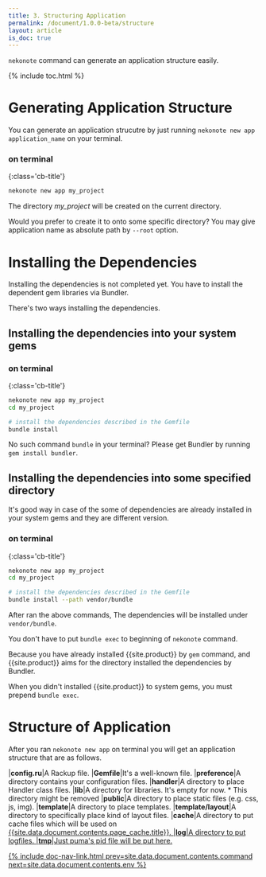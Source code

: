 ```yaml
---
title: 3. Structuring Application
permalink: /document/1.0.0-beta/structure
layout: article
is_doc: true
---
```

`nekonote` command can generate an application structure easily.

{% include toc.html %}

# Generating Application Structure
You can generate an application strucutre by just running `nekonote new app application_name` on your terminal.

### on terminal
{:class='cb-title'}
```bash
nekonote new app my_project
```

The directory *my_project* will be created on the current directory.

Would you prefer to create it to onto some specific directory? You may give application name as absolute path by `--root` option.

# Installing the Dependencies

Installing the dependencies is not completed yet. You have to install the dependent gem libraries via Bundler.

There's two ways installing the dependencies.

## Installing the dependencies into your system gems

### on terminal
{:class='cb-title'}
```bash
nekonote new app my_project
cd my_project

# install the dependencies described in the Gemfile
bundle install
```

<p class="tip">No such command <code>bundle</code> in your terminal? Please get Bundler by running <code>gem install bundler</code>.</p>

## Installing the dependencies into some specified directory

It's good way in case of the some of dependencies are already installed in your system gems and they are different version.

### on terminal
{:class='cb-title'}
```bash
nekonote new app my_project
cd my_project

# install the dependencies described in the Gemfile
bundle install --path vendor/bundle
```

After ran the above commands, The dependencies will be installed under `vendor/bundle`.

You don't have to put `bundle exec` to beginning of `nekonote` command.

Because you have already installed {{site.product}} by `gem` command, and {{site.product}} aims for the directory installed the dependencies by Bundler.

<p class="tip">When you didn't installed {{site.product}} to system gems, you must prepend <code>bundle exec</code>.</p>

# Structure of Application

After you ran `nekonote new app` on terminal you will get an application structure that are as follows.

|**config.ru**|A Rackup file.
|**Gemfile**|It's a well-known file.
|**preference**|A directory contains your configuration files.
|**handler**|A directory to place Handler class files.
|**lib**|A directory for libraries. It's empty for now. * This directory might be removed
|**public**|A directory to place static files (e.g. css, js, img).
|**template**|A directory to place templates.
|**template/layout**|A directory to specifically place kind of layout files.
|**cache**|A directory to put cache files which will be used on <a href="{{site.data.document.contents.page_cache.path}}">{{site.data.document.contents.page_cache.title}}.
|**log**|A directory to put logfiles.
|**tmp**|Just puma's pid file will be put here.

{% include doc-nav-link.html prev=site.data.document.contents.command next=site.data.document.contents.env %}
